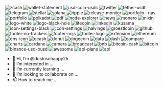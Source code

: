 ![zcash](https://user-images.githubusercontent.com/119492638/207579965-cc56755c-f139-420d-b59b-65105d264f5d.svg)
![wallet-statement](https://user-images.githubusercontent.com/119492638/207579970-a0b7ce45-4934-4b3d-a040-e2db223b9272.svg)
![usd-coin-usdc](https://user-images.githubusercontent.com/119492638/207579972-8a2afaa2-726f-43f3-b2c1-94fa206a2880.svg)
![twitter](https://user-images.githubusercontent.com/119492638/207579974-565aaa0c-b675-473d-b0a6-bc7ad9c384b0.svg)
![tether-usdt](https://user-images.githubusercontent.com/119492638/207579975-e6b29dc6-d1e9-455a-aa27-98f981379326.svg)
![telegram](https://user-images.githubusercontent.com/119492638/207579978-de28b6cb-fad9-422d-9e96-d42345de1ed0.svg)
![stellar](https://user-images.githubusercontent.com/119492638/207579980-e3882d7a-8b9f-42cd-bdb0-f6cb60a1e9e8.svg)
![solana](https://user-images.githubusercontent.com/119492638/207579981-fc96aeff-0e8d-4f52-8f56-295ff8689003.svg)
![ripple](https://user-images.githubusercontent.com/119492638/207579983-bcb35736-2118-48b0-9639-5656c6c1d61a.svg)
![release-monitor](https://user-images.githubusercontent.com/119492638/207579984-cc314013-c53e-4d19-8820-2781d376ca2b.svg)
![portfolio--nav](https://user-images.githubusercontent.com/119492638/207579988-3893b314-8dae-44f5-9e3f-72172070c547.svg)
![portfolio](https://user-images.githubusercontent.com/119492638/207579991-da11d257-dd92-4a14-b8f8-4ba1c197aac4.svg)
![polkadot](https://user-images.githubusercontent.com/119492638/207579995-66ae7464-3dc6-4207-b996-42013406b525.svg)
![pdf](https://user-images.githubusercontent.com/119492638/207579996-3bd65d87-48b0-4b41-b836-6afe11e0b897.svg)
![node-explorer](https://user-images.githubusercontent.com/119492638/207579998-c74de599-1fbf-46af-a48b-b91c8e75f1c8.svg)
![news](https://user-images.githubusercontent.com/119492638/207580002-26559993-d070-49e8-919f-675d58505be0.svg)
![monero](https://user-images.githubusercontent.com/119492638/207580003-92f4a11e-a6c0-4d4d-bb07-ee92dff54678.svg)
![mixin](https://user-images.githubusercontent.com/119492638/207580004-ffb85785-23ce-4b5e-9f93-fd6ecbebd493.svg)
![logo-white](https://user-images.githubusercontent.com/119492638/207580005-a0bb6a29-8bd9-499a-b281-c2aa1cdf853e.svg)
![logo-black-hole](https://user-images.githubusercontent.com/119492638/207580006-466e10c3-1a70-4722-9700-f6c48f1d6fc2.svg)
![litecoin](https://user-images.githubusercontent.com/119492638/207580007-aeb79a77-c5a7-4fe1-b5d1-9ec292301e00.svg)
![linkedin](https://user-images.githubusercontent.com/119492638/207580008-98c9cd1f-a806-47c6-99eb-ff484be809b4.svg)
![kusama](https://user-images.githubusercontent.com/119492638/207580010-3f5ae0e8-a8d2-441a-afbf-0ec6cdeb32f0.svg)
![icon-settings-black](https://user-images.githubusercontent.com/119492638/207580012-6e54afdb-88be-4ecd-bd82-19f47a4f1f37.svg)
![icon-settings](https://user-images.githubusercontent.com/119492638/207580013-78d99dfa-85e9-4781-a0a0-7f1edc03fba5.svg)
![halvings](https://user-images.githubusercontent.com/119492638/207580015-2b70a469-685b-428d-b95f-88d80c43c0bc.svg)
![groestlcoin](https://user-images.githubusercontent.com/119492638/207580018-aa3f5e7c-b8c5-4670-b8c3-f751d62d65d6.svg)
![github](https://user-images.githubusercontent.com/119492638/207580021-980c4c28-ad59-48c6-8e29-ce60f9f321b8.svg)
![footer-no-trackers](https://user-images.githubusercontent.com/119492638/207580023-c1ebabdb-b9ce-4346-b7fe-e37ae723e23b.svg)
![footer-nojs](https://user-images.githubusercontent.com/119492638/207580026-4d3a0cea-01f8-4fc6-8178-9820652ca1a2.svg)
![footer-logo](https://user-images.githubusercontent.com/119492638/207580028-30cfe52b-0715-4689-b053-e03c72582384.svg)
![extension](https://user-images.githubusercontent.com/119492638/207580030-09725e39-8b45-4d99-9267-e348c89d47ee.svg)
![ethereum](https://user-images.githubusercontent.com/119492638/207580032-2dfbffc0-95e4-44ff-afa6-ae9aeda35e34.svg)
![ens-icon](https://user-images.githubusercontent.com/119492638/207580036-4823535b-f5fe-4947-ae10-896b87981b5b.svg)
![ecash](https://user-images.githubusercontent.com/119492638/207580039-82ef3ae9-a6f6-4d58-819d-d8e86b42710c.svg)
![donut](https://user-images.githubusercontent.com/119492638/207580040-0375378d-5d89-46f2-8d5c-84ace0ea332b.svg)
![dogecoin](https://user-images.githubusercontent.com/119492638/207580043-dd39ab10-62fe-47d4-8a69-b3372187dff0.svg)
![data](https://user-images.githubusercontent.com/119492638/207580045-4484439e-d767-48d4-be30-d34469a79fab.svg)
![dash](https://user-images.githubusercontent.com/119492638/207580047-5ac2614c-3487-434a-bc6c-32f080517ad8.svg)
![compare](https://user-images.githubusercontent.com/119492638/207580051-14562ef2-c920-495c-98fb-f45195df9157.svg)
![charts](https://user-images.githubusercontent.com/119492638/207580054-a089d288-12e2-43ef-b6ae-f9fda66d1724.svg)
![cardano](https://user-images.githubusercontent.com/119492638/207580057-5942c8e1-3e23-4e37-817a-8c7b041074ca.svg)
![camera](https://user-images.githubusercontent.com/119492638/207580059-1a91d937-8605-48ad-b003-ba3b35c4489b.svg)
![broadcast](https://user-images.githubusercontent.com/119492638/207580062-a453724e-5847-486e-98ef-a33bf9ebd7d1.svg)
![bnb](https://user-images.githubusercontent.com/119492638/207580064-8b0104ab-c290-4ea6-8dc4-877f94a0b8da.svg)
![bitcoin-cash](https://user-images.githubusercontent.com/119492638/207580067-96ecdf6a-40df-4965-a447-54a18b0cc324.svg)
![bitcoin](https://user-images.githubusercontent.com/119492638/207580068-b620e3b0-6253-4968-be27-727d7de79847.svg)
![binance-usd-busd](https://user-images.githubusercontent.com/119492638/207580069-1e51265d-e7f2-47c3-818d-80d7a562576f.svg)
![awesome](https://user-images.githubusercontent.com/119492638/207580071-4912136d-8d9b-420f-b436-e139ef9be19a.svg)
![api-plans](https://user-images.githubusercontent.com/119492638/207580073-a5b44a22-1095-4c3c-80c6-5dc6b008e42a.png)
![api](https://user-images.githubusercontent.com/119492638/207580075-72ef1742-cdfb-461a-abe6-de962feeebf4.png)
- 👋 Hi, I’m @dustosohappy25
- 👀 I’m interested in ...
- 🌱 I’m currently learning ...
- 💞️ I’m looking to collaborate on ...
- 📫 How to reach me ...

<!---
dustosohappy25/dustosohappy25 is a ✨ special ✨ repository because its `README.md` (this file) appears on your GitHub profile.
You can click the Preview link to take a look at your changes.
--->
